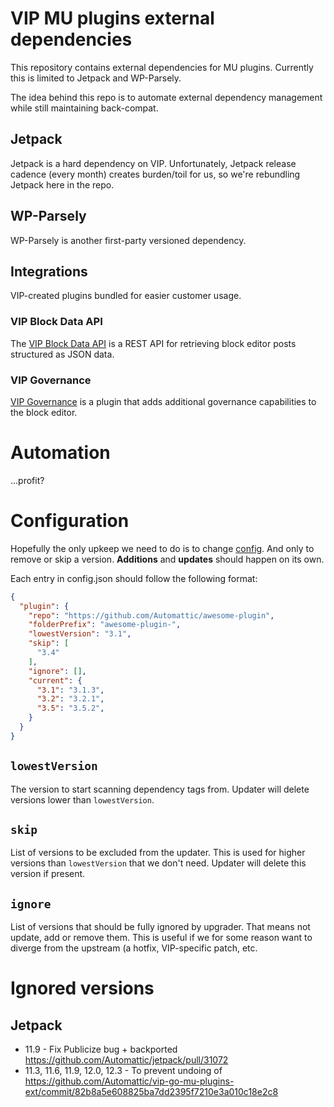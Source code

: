# VIP MU plugins external dependencies

This repository contains external dependencies for MU plugins. Currently this is limited to Jetpack and WP-Parsely.

The idea behind this repo is to automate external dependency management while still maintaining back-compat.

## Jetpack

Jetpack is a hard dependency on VIP. Unfortunately, Jetpack release cadence (every month) creates burden/toil for us, so we're rebundling Jetpack here in the repo.

## WP-Parsely

WP-Parsely is another first-party versioned dependency.

## Integrations

VIP-created plugins bundled for easier customer usage.

### VIP Block Data API

The [VIP Block Data API](https://github.com/Automattic/vip-block-data-api/) is a REST API for retrieving block editor posts structured as JSON data.

### VIP Governance

[VIP Governance](https://github.com/Automattic/vip-governance-plugin) is a plugin that adds additional governance capabilities to the block editor.

# Automation

...profit?

# Configuration

Hopefully the only upkeep we need to do is to change [config](./config.json). And only to remove or skip a version. **Additions** and **updates** should happen on its own.

Each entry in config.json should follow the following format:

```json
{
  "plugin": {
    "repo": "https://github.com/Automattic/awesome-plugin",
    "folderPrefix": "awesome-plugin-",
    "lowestVersion": "3.1",
    "skip": [
      "3.4"
    ],
    "ignore": [],
    "current": {
      "3.1": "3.1.3",
      "3.2": "3.2.1",
      "3.5": "3.5.2",
    }
  }
}
```


## `lowestVersion`

The version to start scanning dependency tags from. Updater will delete versions lower than `lowestVersion`.

## `skip`

List of versions to be excluded from the updater. This is used for higher versions than `lowestVersion` that we don't need. Updater will delete this version if present.

## `ignore`

List of versions that should be fully ignored by upgrader. That means not update, add or remove them. This is useful if we for some reason want to diverge from the upstream (a hotfix, VIP-specific patch, etc.

# Ignored versions

## Jetpack

* 11.9 - Fix Publicize bug + backported https://github.com/Automattic/jetpack/pull/31072
* 11.3, 11.6, 11.9, 12.0, 12.3 - To prevent undoing of https://github.com/Automattic/vip-go-mu-plugins-ext/commit/82b8a5e608825ba7dd2395f7210e3a010c18e2c8
